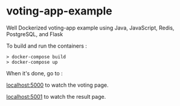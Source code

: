# voting-app-example
Well Dockerized voting-app example using Java, JavaScript, Redis, PostgreSQL, and Flask

To build and run the containers :
```console
> docker-compose build
> docker-compose up
```
When it's done, go to :

[localhost:5000](http://localhost:5000) to watch the voting page.

[localhost:5001](http://localhost:5001) to watch the result page.
